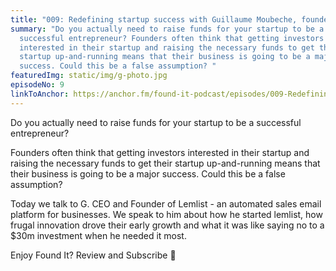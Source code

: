 ```yaml
---
title: "009: Redefining startup success with Guillaume Moubeche, founder of lemlist"
summary: "Do you actually need to raise funds for your startup to be a
  successful entrepreneur? Founders often think that getting investors
  interested in their startup and raising the necessary funds to get their
  startup up-and-running means that their business is going to be a major
  success. Could this be a false assumption? "
featuredImg: static/img/g-photo.jpg
episodeNo: 9
linkToAnchor: https://anchor.fm/found-it-podcast/episodes/009-Redefining-startup-success-with-Guillaume-Moubeche--founder-of-lemlist-etoutv
---
```

Do you actually need to raise funds for your startup to be a successful entrepreneur?

Founders often think that getting investors interested in their startup and raising the necessary funds to get their startup up-and-running means that their business is going to be a major success. Could this be a false assumption? 

Today we talk to G. CEO and Founder of Lemlist - an automated sales email platform for businesses. We speak to him about how he started lemlist, how frugal innovation drove their early growth and what it was like saying no to a $30m investment when he needed it most.

Enjoy Found It? Review and Subscribe 🌟